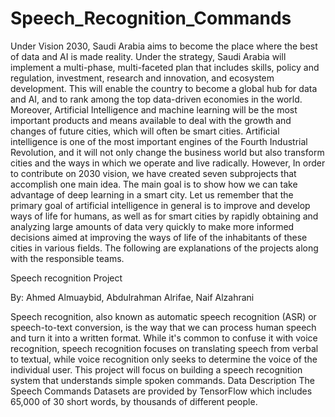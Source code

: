 # Speech_Recognition_Commands
Under Vision 2030, Saudi Arabia aims to become the place where the best of data and AI is made reality. Under the strategy, Saudi Arabia will implement a multi-phase, multi-faceted plan that includes skills, policy and regulation, investment, research and innovation, and ecosystem development. This will enable the country to become a global hub for data and AI, and to rank among the top data-driven economies in the world.  Moreover, Artificial Intelligence and machine learning will be the most important products and means available to deal with the growth and changes of future cities, which will often be smart cities. Artificial intelligence is one of the most important engines of the Fourth Industrial Revolution, and it will not only change the business world but also transform cities and the ways in which we operate and live radically. However, In order to contribute on 2030 vision, we have created seven subprojects that accomplish one main idea. The main goal is to show how we can take advantage of deep learning in a smart city. Let us remember that the primary goal of artificial intelligence in general is to improve and develop ways of life for humans, as well as for smart cities by rapidly obtaining and analyzing large amounts of data very quickly to make more informed decisions aimed at improving the ways of life of the inhabitants of these cities in various fields. The following are explanations of the projects along with the responsible teams. 


Speech recognition Project 

By: Ahmed Almuaybid, Abdulrahman Alrifae, Naif Alzahrani

Speech recognition, also known as automatic speech recognition (ASR) or speech-to-text conversion, is the way that we can process human speech and turn it into a written format. While it's common to confuse it with voice recognition, speech recognition focuses on translating speech from verbal to textual, while voice recognition only seeks to determine the voice of the individual user. 
This project will focus on building a speech recognition system that understands simple spoken commands. 
Data Description
The Speech Commands Datasets are provided by TensorFlow which includes 65,000 of 30 short words, by thousands of different people. 
